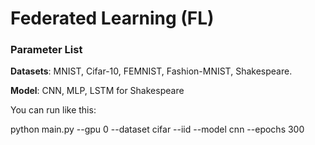 # Federated Learning (FL) 

### Parameter List

**Datasets**: MNIST, Cifar-10, FEMNIST, Fashion-MNIST, Shakespeare.

**Model**: CNN, MLP, LSTM for Shakespeare

You can run like this:

python main.py --gpu 0 --dataset cifar --iid --model cnn --epochs 300
